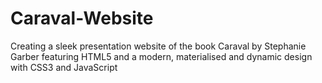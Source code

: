 # Caraval-Website
Creating a sleek presentation website of the book Caraval by Stephanie Garber featuring HTML5 and a modern, materialised and dynamic design with CSS3 and JavaScript
